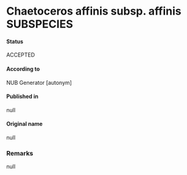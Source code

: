 Chaetoceros affinis subsp. affinis SUBSPECIES
=======

#### Status
ACCEPTED

#### According to
NUB Generator [autonym]

#### Published in
null

#### Original name
null

### Remarks
null